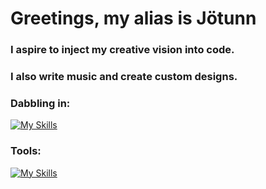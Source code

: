 # Greetings, my alias is Jötunn

### I aspire to inject my creative vision into code.
### I also write music and create custom designs.

### Dabbling in:
[![My Skills](https://skillicons.dev/icons?i=py,js,html,css)](https://skillicons.dev)

### Tools:
[![My Skills](https://skillicons.dev/icons?i=github,visualstudio,pycharm,flask)](https://skillicons.dev)

<!--
**JotunnheimExile/JotunnheimExile** is a ✨ _special_ ✨ repository because its `README.md` (this file) appears on your GitHub profile.

Here are some ideas to get you started:

- 🔭 I’m currently working on ...
- 🌱 I’m currently learning ...
- 👯 I’m looking to collaborate on ...
- 🤔 I’m looking for help with ...
- 💬 Ask me about ...
- 📫 How to reach me: ...
- 😄 Pronouns: ...
- ⚡ Fun fact: ...
-->

